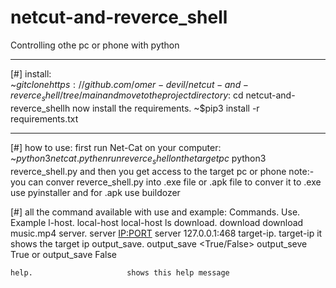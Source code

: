 # netcut-and-reverce_shell
Controlling othe pc or phone with python
__________________________________
[#] install:<br>
       ~$git clone https://github.com/omer-devil/netcut-and-reverce_shell/tree/main
       and move to the project directory:
             ~$cd netcut-and-reverce_shellh
       now install the requirements.
             ~$pip3 install -r requirements.txt
       
___________________________________
[#] how to use:
       first run Net-Cat on your computer:
               ~$python3 netcat.py
       then run reverce_shell on the target pc
               ~$python3 reverce_shell.py
       and then you get access to the target pc or phone
       note:-you can conver reverce_shell.py into .exe file or .apk file
            to conver it to .exe use pyinstaller and
            for .apk use buildozer
     
[#] all the command available with use and example:
    Commands.                 Use.                                  Example
    l-host.                   local-host <command>                  local-host ls
    download.                 download <file name>                  download music.mp4
    server.                   server <IP:PORT>                      server 127.0.0.1:468
    target-ip.                target-ip                             it shows the target ip
    output_save.              output_save <True/False>              output_seve True or output_save False
    
    help.                     shows this help message
